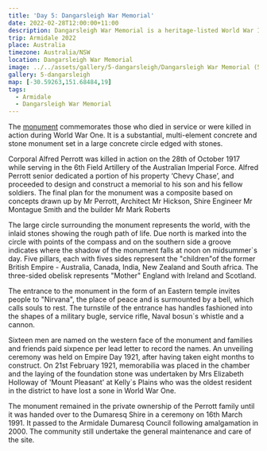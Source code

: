 ```yaml
---
title: 'Day 5: Dangarsleigh War Memorial'
date: 2022-02-28T12:00:00+11:00
description: Dangarsleigh War Memorial is a heritage-listed World War I memorial.
trip: Armidale 2022
place: Australia
timezone: Australia/NSW
location: Dangarsleigh War Memorial
image: ../../assets/gallery/5-dangarsleigh/Dangarsleigh War Memorial (5).jpeg
gallery: 5-dangarsleigh
map: [-30.59263,151.68484,19]
tags:
  - Armidale
  - Dangarsleigh War Memorial
---
```

The [monument](https://monumentaustralia.org.au/themes/conflict/ww1/display/97050-dangarsleigh-war-memorial) commemorates those who died in service or were killed in action during World War One.  It is a substantial, multi-element concrete and stone monument set in a large concrete circle edged with stones.

Corporal Alfred Perrott was killed in action on the 28th of October 1917 while serving in the 6th Field Artillery of the Australian Imperial Force. Alfred Perrott senior dedicated a portion of his property ‘Chevy Chase’, and proceeded to design and construct a memorial to his son and his fellow soldiers.  The final plan for the monument was a composite based on concepts drawn up by Mr Perrott, Architect Mr Hickson, Shire Engineer Mr Montague Smith and the builder Mr Mark Roberts

The large circle surrounding the monument represents the world, with the inlaid stones showing the rough path of life.  Due north is marked into the circle with points of the compass and on the southern side a groove indicates where the shadow of the monument falls at noon on midsummer`s day.  Five pillars, each with fives sides represent the "children"of the former British Empire - Australia, Canada, India, New Zealand and South africa.  The three-sided obelisk represents "Mother" England with Ireland and Scotland.

The entrance to the monument in the form of an Eastern temple invites people to "Nirvana", the place of peace and is surmounted by a bell, which calls souls to rest.   The turnstile of the entrance has handles fashioned into the shapes of a military bugle, service rifle, Naval bosun`s whistle and a cannon.

Sixteen men are named on the western face of the monument  and families and friends paid sixpence per lead letter to record the names. An unveiling ceremony was held on Empire Day 1921, after having taken eight months to construct.  On 21st February 1921, memorabilia was placed in the chamber and the laying of the foundation stone was undertaken by Mrs Elizabeth Holloway of 'Mount Pleasant' at Kelly`s Plains who was the oldest resident in the district to have lost a sone in World War One.

The monument remained in the private ownership of the Perrott family until it was handed over to the Dumaresq Shire in a ceremony on 16th March 1991.  It passed to the Armidale Dumaresq Council following amalgamation in 2000. The community still undertake the general maintenance and care of the site.
